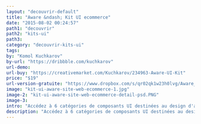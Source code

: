 ```yaml
---
layout: "decouvrir-default"
title: "Aware &ndash; Kit UI ecommerce"
date: "2015-08-02 00:24:57"
path1: "decouvrir"
path2: "kits-ui"
path3:
category: "decouvrir-kits-ui"
tags:
by: "Komol Kuchkarov"
by-url: "https://dribbble.com/kuchkarov"
url-demo:
url-buy: "https://creativemarket.com/Kuchkarov/234963-Aware-UI-Kit"
price: "$19"
url-version-gratuite: "https://www.dropbox.com/s/qr02qk1w23h0lvg/Aware_Free_Samples_2.zip"
image: "kit-ui-aware-site-web-ecommerce-1.jpg"
image-2: "kit-ui-aware-site-web-ecommerce-detail-psd.PNG"
image-3:
intro: "Accédez à 6 catégories de composants UI destinées au design d'applications web ecommerce : catalogue et fiche produit, panier et tunnel de commande, etc. Tout y est pour atteindre le design parfait sans trop de difficulté. Pour vous faire une idée de la qualité graphique du Kit, je vous invite à télécharger la version d'essai gratuite compatibles Adobe Photoshop CS6+ &amp; Sketch App en cliquant sur le bouton gris."
description: "Accédez à 6 catégories de composants UI destinées au design d'applications web ecommerce : catalogue et fiche produit, panier et tunnel de commande, etc."
---
```

